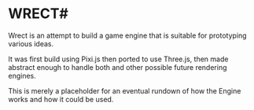 # WRECT#

Wrect is an attempt to build a game engine that is suitable for prototyping various ideas.

It was first build using Pixi.js  then ported to use Three.js, then made abstract enough to handle both and other possible future rendering engines.

This is merely a placeholder for an eventual rundown of how the Engine works and how it could be used.